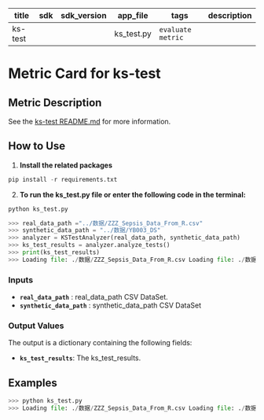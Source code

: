| title | sdk | sdk_version | app_file | tags | description |
|-------|-----|-------------|----------|------|-------------|
|ks-test| | |ks_test.py|`evaluate` `metric`| |

# Metric Card for ks-test

## Metric Description

See the [ks-test README.md](https://github.com/khloe-S/test/tree/main/ks-test) for more information.

## How to Use

1. **Install the related packages**

```python
pip install -r requirements.txt
```

2. **To run the ks_test.py file or enter the following code in the terminal:**

```python
python ks_test.py
```

```python
>>> real_data_path ="../数据/ZZZ_Sepsis_Data_From_R.csv"
>>> synthetic_data_path = "../数据/YB003_DS"
>>> analyzer = KSTestAnalyzer(real_data_path, synthetic_data_path)
>>> ks_test_results = analyzer.analyze_tests()
>>> print(ks_test_results)
>>> Loading file: ./数据/ZZZ_Sepsis_Data_From_R.csv Loading file: ./数据/YB003_DS Processing key: 40 Columns in DataFrame: RangeIndex(start=0, stop=600, step=1) 没有公共的列，无法执行检验 Processing key: 30 Columns in DataFrame: RangeIndex(start=0, stop=450, step=1) 没有公共的列，无法执行检验 Processing key: 80 Columns in DataFrame: RangeIndex(start=0, stop=1200, step=1) 没有公共的列，无法执行检验 Processing key: 100 Columns in DataFrame: RangeIndex(start=0, stop=1500, step=1) 没有公共的列，无法执行检验 Processing key: 90 Columns in DataFrame: RangeIndex(start=0, stop=1350, step=1) 没有公共的列，无法执行检验 Processing key: 10 Columns in DataFrame: RangeIndex(start=0, stop=150, step=1) 没有公共的列，无法执行检验 Processing key: 70 Columns in DataFrame: RangeIndex(start=0, stop=1050, step=1) 没有公共的列，无法执行检验 Processing key: 50 Columns in DataFrame: RangeIndex(start=0, stop=750, step=1) 没有公共的列，无法执行检验 Processing key: 20 Columns in DataFrame: RangeIndex(start=0, stop=300, step=1) 没有公共的列，无法执行检验 Processing key: 60 Columns in DataFrame: RangeIndex(start=0, stop=900, step=1) 没有公共的列，无法执行检验 {40: {}, 30: {}, 80: {}, 100: {}, 90: {}, 10: {}, 70: {}, 50: {}, 20: {}, 60: {}}
```

### Inputs

- **`real_data_path`** : real_data_path CSV DataSet.
- **`synthetic_data_path`** : synthetic_data_path CSV DataSet

### Output Values

The output is a dictionary containing the following fields:

- **`ks_test_results`**: The ks_test_results.

## Examples

```python
>>> python ks_test.py
>>> Loading file: ./数据/ZZZ_Sepsis_Data_From_R.csv Loading file: ./数据/YB003_DS Processing key: 40 Columns in DataFrame: RangeIndex(start=0, stop=600, step=1) 没有公共的列，无法执行检验 Processing key: 30 Columns in DataFrame: RangeIndex(start=0, stop=450, step=1) 没有公共的列，无法执行检验 Processing key: 80 Columns in DataFrame: RangeIndex(start=0, stop=1200, step=1) 没有公共的列，无法执行检验 Processing key: 100 Columns in DataFrame: RangeIndex(start=0, stop=1500, step=1) 没有公共的列，无法执行检验 Processing key: 90 Columns in DataFrame: RangeIndex(start=0, stop=1350, step=1) 没有公共的列，无法执行检验 Processing key: 10 Columns in DataFrame: RangeIndex(start=0, stop=150, step=1) 没有公共的列，无法执行检验 Processing key: 70 Columns in DataFrame: RangeIndex(start=0, stop=1050, step=1) 没有公共的列，无法执行检验 Processing key: 50 Columns in DataFrame: RangeIndex(start=0, stop=750, step=1) 没有公共的列，无法执行检验 Processing key: 20 Columns in DataFrame: RangeIndex(start=0, stop=300, step=1) 没有公共的列，无法执行检验 Processing key: 60 Columns in DataFrame: RangeIndex(start=0, stop=900, step=1) 没有公共的列，无法执行检验 {40: {}, 30: {}, 80: {}, 100: {}, 90: {}, 10: {}, 70: {}, 50: {}, 20: {}, 60: {}}
```
